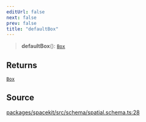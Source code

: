 ```yaml
---
editUrl: false
next: false
prev: false
title: "defaultBox"
---
```


> **defaultBox**(): [`Box`](../type-aliases/Box.md)

## Returns

[`Box`](../type-aliases/Box.md)

## Source

[packages/spacekit/src/schema/spatial.schema.ts:28](https://github.com/nodenogg-in/alpha-p2p/blob/bd4a66e/packages/spacekit/src/schema/spatial.schema.ts#L28)
